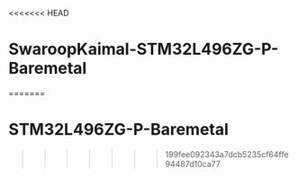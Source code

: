 <<<<<<< HEAD
# SwaroopKaimal-STM32L496ZG-P-Baremetal
=======
# STM32L496ZG-P-Baremetal
>>>>>>> 199fee092343a7dcb5235cf64ffe94487d10ca77
